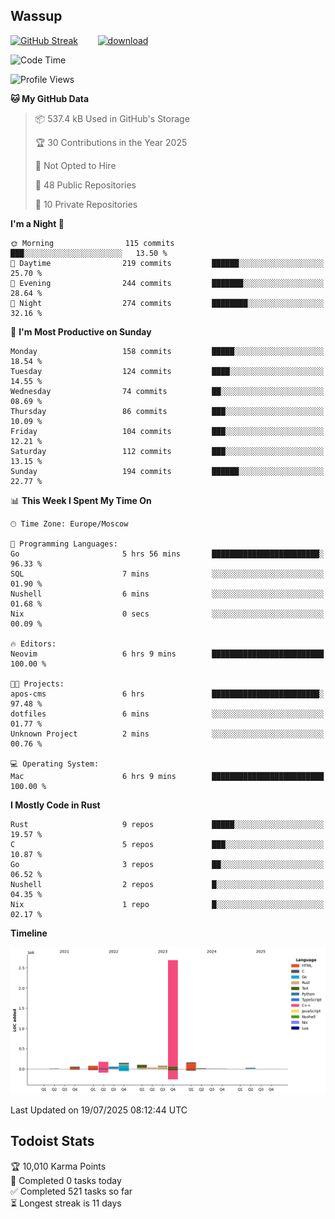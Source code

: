 ## Wassup

<!--
-->

[![GitHub Streak](http://github-readme-streak-stats.herokuapp.com?user=archeoss&theme=shades-of-purple&hide_border=true&date_format=j%20M%5B%20Y%5D)](https://git.io/streak-stats)&nbsp;&nbsp;&nbsp;&nbsp;&nbsp;&nbsp;&nbsp;&nbsp;[![download](https://user-images.githubusercontent.com/68448737/147796309-d8b65b1d-4dde-40d9-b03a-2b42aaa6cd43.jpeg)
](http://bmstu.ru/)

<!--START_SECTION:waka-->
![Code Time](http://img.shields.io/badge/Code%20Time-3%2C991%20hrs%2051%20mins-blue)

![Profile Views](http://img.shields.io/badge/Profile%20Views-0-blue)

**🐱 My GitHub Data** 

> 📦 537.4 kB Used in GitHub's Storage 
 > 
> 🏆 30 Contributions in the Year 2025
 > 
> 🚫 Not Opted to Hire
 > 
> 📜 48 Public Repositories 
 > 
> 🔑 10 Private Repositories 
 > 
**I'm a Night 🦉** 

```text
🌞 Morning                115 commits         ███░░░░░░░░░░░░░░░░░░░░░░   13.50 % 
🌆 Daytime                219 commits         ██████░░░░░░░░░░░░░░░░░░░   25.70 % 
🌃 Evening                244 commits         ███████░░░░░░░░░░░░░░░░░░   28.64 % 
🌙 Night                  274 commits         ████████░░░░░░░░░░░░░░░░░   32.16 % 
```
📅 **I'm Most Productive on Sunday** 

```text
Monday                   158 commits         █████░░░░░░░░░░░░░░░░░░░░   18.54 % 
Tuesday                  124 commits         ████░░░░░░░░░░░░░░░░░░░░░   14.55 % 
Wednesday                74 commits          ██░░░░░░░░░░░░░░░░░░░░░░░   08.69 % 
Thursday                 86 commits          ███░░░░░░░░░░░░░░░░░░░░░░   10.09 % 
Friday                   104 commits         ███░░░░░░░░░░░░░░░░░░░░░░   12.21 % 
Saturday                 112 commits         ███░░░░░░░░░░░░░░░░░░░░░░   13.15 % 
Sunday                   194 commits         ██████░░░░░░░░░░░░░░░░░░░   22.77 % 
```


📊 **This Week I Spent My Time On** 

```text
🕑︎ Time Zone: Europe/Moscow

💬 Programming Languages: 
Go                       5 hrs 56 mins       ████████████████████████░   96.33 % 
SQL                      7 mins              ░░░░░░░░░░░░░░░░░░░░░░░░░   01.90 % 
Nushell                  6 mins              ░░░░░░░░░░░░░░░░░░░░░░░░░   01.68 % 
Nix                      0 secs              ░░░░░░░░░░░░░░░░░░░░░░░░░   00.09 % 

🔥 Editors: 
Neovim                   6 hrs 9 mins        █████████████████████████   100.00 % 

🐱‍💻 Projects: 
apos-cms                 6 hrs               ████████████████████████░   97.48 % 
dotfiles                 6 mins              ░░░░░░░░░░░░░░░░░░░░░░░░░   01.77 % 
Unknown Project          2 mins              ░░░░░░░░░░░░░░░░░░░░░░░░░   00.76 % 

💻 Operating System: 
Mac                      6 hrs 9 mins        █████████████████████████   100.00 % 
```

**I Mostly Code in Rust** 

```text
Rust                     9 repos             █████░░░░░░░░░░░░░░░░░░░░   19.57 % 
C                        5 repos             ███░░░░░░░░░░░░░░░░░░░░░░   10.87 % 
Go                       3 repos             ██░░░░░░░░░░░░░░░░░░░░░░░   06.52 % 
Nushell                  2 repos             █░░░░░░░░░░░░░░░░░░░░░░░░   04.35 % 
Nix                      1 repo              █░░░░░░░░░░░░░░░░░░░░░░░░   02.17 % 
```



**Timeline**

![Lines of Code chart](https://raw.githubusercontent.com/archeoss/archeoss/master/assets/bar_graph.png)


 Last Updated on 19/07/2025 08:12:44 UTC
<!--END_SECTION:waka-->

## Todoist Stats

<!-- TODO-IST:START -->
🏆  10,010 Karma Points           
🌸  Completed 0 tasks today           
✅  Completed 521 tasks so far           
⏳  Longest streak is 11 days
<!-- TODO-IST:END -->
